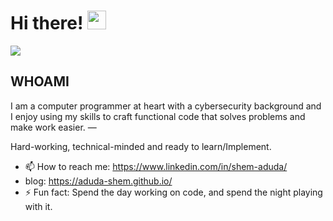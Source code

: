 
# Hi there! <img src="https://github.com/TheDudeThatCode/TheDudeThatCode/blob/master/Assets/Hi.gif" width="30" />
![](https://camo.githubusercontent.com/992babdffd8c74a1502de375fbdf7e4d54773242/68747470733a2f2f6d656469612e67697068792e636f6d2f6d656469612f53576f536b4e36447854737a71494b4571762f67697068792e676966)

## WHOAMI 
<p>  
I am a computer programmer at heart with a cybersecurity background and I enjoy using my skills to craft functional code that solves problems and make work easier.
—
  
Hard-working, technical-minded and ready to learn/Implement.
</p>

- 📫 How to reach me: https://www.linkedin.com/in/shem-aduda/
- blog: https://aduda-shem.github.io/
- ⚡ Fun fact: Spend the day working on code, and spend the night playing with it.
